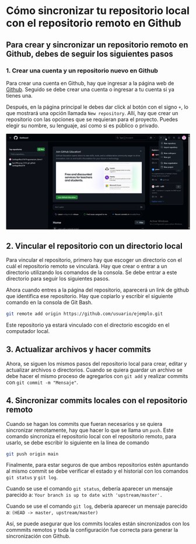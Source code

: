 
# Cómo sincronizar tu repositorio local con el repositorio remoto en Github

## Para crear y sincronizar un repositorio remoto en Github, debes de seguir los siguientes pasos

### 1. Crear una cuenta y un repositorio nuevo en Github

Para crear una cuenta en Github, hay que ingresar a la página web de [Github](https://www.github.com). Seguido se debe crear una cuenta o ingresar a tu cuenta si ya tienes una.

Después, en la página principal le debes dar click al botón con el signo `+`, lo que mostrará una opción llamada `New repository`. Allí, hay que crear un repositorio con las opciones que se requieran para el proyecto. Puedes elegir su nombre, su lenguaje, así como si es público o privado.

![Github Home](../images/9-msedge_e09YTG2mn3.png)

## 2. Vincular el repositorio con un directorio local

Para vincular el repositorio, primero hay que escoger un directorio con el cuál el repositorio remoto se vinculará. Hay que crear o entrar a un directorio utilizando los comandos de la consola. Se debe entrar a este directorio para seguir los siguientes pasos.

Ahora cuando entres a la página del repositorio, aparecerá un link de github que identifica ese repositorio. Hay que copiarlo y escribir el siguiente comando en la consola de Git Bash.

```bash
git remote add origin https://github.com/usuario/ejemplo.git
```

Este repositorio ya estará vinculado con el directorio escogido en el computador local.

## 3. Actualizar archivos y hacer commits

Ahora, se siguen los mismos pasos del repositorio local para crear, editar y actualizar archivos o directorios. Cuando se quiera guardar un archivo se debe hacer el mismo proceso de agregarlos con `git add` y realizar commits con `git commit -m "Mensaje"`.

## 4. Sincronizar commits locales con el repositorio remoto

Cuando se hagan los commits que fueran necesarios y se quiera sincronizar remotamente, hay que hacer lo que se llama un `push`. Este comando sincroniza el repositorio local con el repositorio remoto, para usarlo, se debe escribir lo siguiente en la línea de comando

```bash
git push origin main
```

Finalmente, para estar seguros de que ambos repositorios estén apuntando al mismo commit se debe verificar el estado y el historial con los comandos `git status` y `git log`.

Cuando se use el comando `git status`, debería aparecer un mensaje parecido a: `Your branch is up to date with 'upstream/master'.`

Cuando se use el comando `git log`, debería aparecer un mensaje parecido a: `(HEAD -> master, upstream/master)`

Así, se puede asegurar que los commits locales están sincronizados con los commmits remotos y toda la configuración fue correcta para generar la sincronización con Github.
